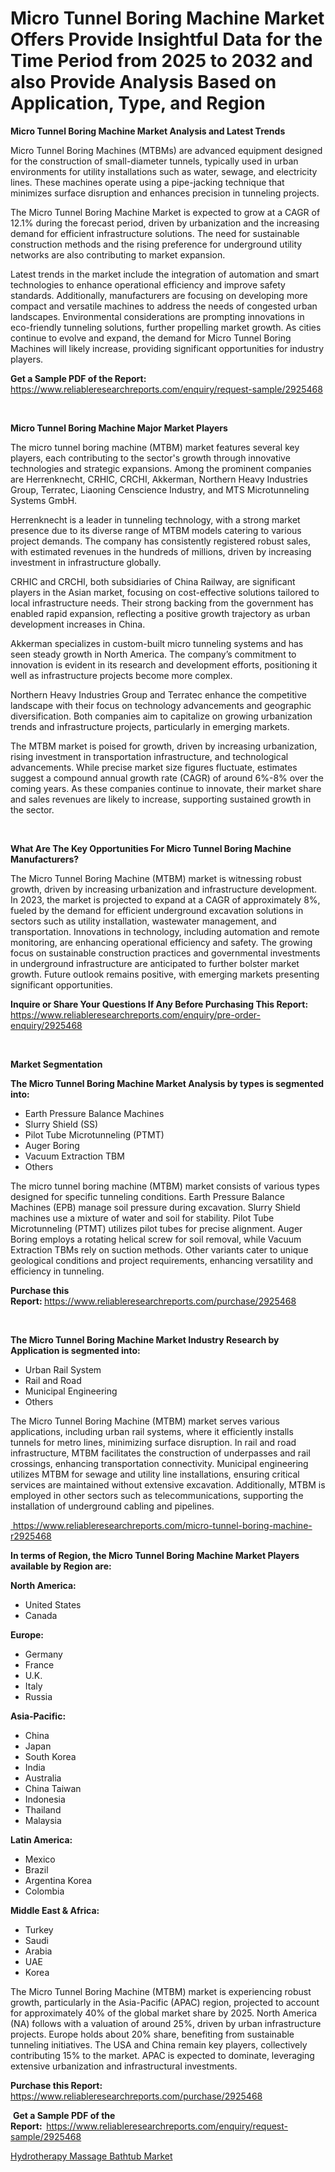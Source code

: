 <p><h1>Micro Tunnel Boring Machine Market Offers Provide Insightful Data for the Time Period from 2025 to 2032 and also Provide Analysis Based on Application, Type, and Region</h1></p><p><strong>Micro Tunnel Boring Machine Market Analysis and Latest Trends</strong></p>
<p><p>Micro Tunnel Boring Machines (MTBMs) are advanced equipment designed for the construction of small-diameter tunnels, typically used in urban environments for utility installations such as water, sewage, and electricity lines. These machines operate using a pipe-jacking technique that minimizes surface disruption and enhances precision in tunneling projects. </p><p>The Micro Tunnel Boring Machine Market is expected to grow at a CAGR of 12.1% during the forecast period, driven by urbanization and the increasing demand for efficient infrastructure solutions. The need for sustainable construction methods and the rising preference for underground utility networks are also contributing to market expansion. </p><p>Latest trends in the market include the integration of automation and smart technologies to enhance operational efficiency and improve safety standards. Additionally, manufacturers are focusing on developing more compact and versatile machines to address the needs of congested urban landscapes. Environmental considerations are prompting innovations in eco-friendly tunneling solutions, further propelling market growth. As cities continue to evolve and expand, the demand for Micro Tunnel Boring Machines will likely increase, providing significant opportunities for industry players.</p></p>
<p><strong>Get a Sample PDF of the Report:&nbsp;</strong> <a href="https://www.reliableresearchreports.com/enquiry/request-sample/2925468?utm_campaign=3210&utm_medium=2&utm_source=Github&utm_content=ia&utm_term=12032025&utm_id=micro-tunnel-boring-machine">https://www.reliableresearchreports.com/enquiry/request-sample/2925468</a></p>
<p>&nbsp;</p>
<p><strong>Micro Tunnel Boring Machine Major Market Players</strong></p>
<p><p>The micro tunnel boring machine (MTBM) market features several key players, each contributing to the sector's growth through innovative technologies and strategic expansions. Among the prominent companies are Herrenknecht, CRHIC, CRCHI, Akkerman, Northern Heavy Industries Group, Terratec, Liaoning Censcience Industry, and MTS Microtunneling Systems GmbH.</p><p>Herrenknecht is a leader in tunneling technology, with a strong market presence due to its diverse range of MTBM models catering to various project demands. The company has consistently registered robust sales, with estimated revenues in the hundreds of millions, driven by increasing investment in infrastructure globally.</p><p>CRHIC and CRCHI, both subsidiaries of China Railway, are significant players in the Asian market, focusing on cost-effective solutions tailored to local infrastructure needs. Their strong backing from the government has enabled rapid expansion, reflecting a positive growth trajectory as urban development increases in China.</p><p>Akkerman specializes in custom-built micro tunneling systems and has seen steady growth in North America. The company’s commitment to innovation is evident in its research and development efforts, positioning it well as infrastructure projects become more complex.</p><p>Northern Heavy Industries Group and Terratec enhance the competitive landscape with their focus on technology advancements and geographic diversification. Both companies aim to capitalize on growing urbanization trends and infrastructure projects, particularly in emerging markets.</p><p>The MTBM market is poised for growth, driven by increasing urbanization, rising investment in transportation infrastructure, and technological advancements. While precise market size figures fluctuate, estimates suggest a compound annual growth rate (CAGR) of around 6%-8% over the coming years. As these companies continue to innovate, their market share and sales revenues are likely to increase, supporting sustained growth in the sector.</p></p>
<p>&nbsp;</p>
<p><strong>What Are The Key Opportunities For Micro Tunnel Boring Machine Manufacturers?</strong></p>
<p><p>The Micro Tunnel Boring Machine (MTBM) market is witnessing robust growth, driven by increasing urbanization and infrastructure development. In 2023, the market is projected to expand at a CAGR of approximately 8%, fueled by the demand for efficient underground excavation solutions in sectors such as utility installation, wastewater management, and transportation. Innovations in technology, including automation and remote monitoring, are enhancing operational efficiency and safety. The growing focus on sustainable construction practices and governmental investments in underground infrastructure are anticipated to further bolster market growth. Future outlook remains positive, with emerging markets presenting significant opportunities.</p></p>
<p><strong>Inquire or Share Your Questions If Any Before Purchasing This Report:</strong> <a href="https://www.reliableresearchreports.com/enquiry/pre-order-enquiry/2925468?utm_campaign=3210&utm_medium=2&utm_source=Github&utm_content=ia&utm_term=12032025&utm_id=micro-tunnel-boring-machine">https://www.reliableresearchreports.com/enquiry/pre-order-enquiry/2925468</a></p>
<p>&nbsp;</p>
<p><strong>Market Segmentation</strong></p>
<p><strong>The Micro Tunnel Boring Machine Market Analysis by types is segmented into:</strong></p>
<p><ul><li>Earth Pressure Balance Machines</li><li>Slurry Shield (SS)</li><li>Pilot Tube Microtunneling (PTMT)</li><li>Auger Boring</li><li>Vacuum Extraction TBM</li><li>Others</li></ul></p>
<p><p>The micro tunnel boring machine (MTBM) market consists of various types designed for specific tunneling conditions. Earth Pressure Balance Machines (EPB) manage soil pressure during excavation. Slurry Shield machines use a mixture of water and soil for stability. Pilot Tube Microtunneling (PTMT) utilizes pilot tubes for precise alignment. Auger Boring employs a rotating helical screw for soil removal, while Vacuum Extraction TBMs rely on suction methods. Other variants cater to unique geological conditions and project requirements, enhancing versatility and efficiency in tunneling.</p></p>
<p><strong>Purchase this Report:&nbsp;</strong><a href="https://www.reliableresearchreports.com/purchase/2925468?utm_campaign=3210&utm_medium=2&utm_source=Github&utm_content=ia&utm_term=12032025&utm_id=micro-tunnel-boring-machine">https://www.reliableresearchreports.com/purchase/2925468</a></p>
<p>&nbsp;</p>
<p><strong>The Micro Tunnel Boring Machine Market Industry Research by Application is segmented into:</strong></p>
<p><ul><li>Urban Rail System</li><li>Rail and Road</li><li>Municipal Engineering</li><li>Others</li></ul></p>
<p><p>The Micro Tunnel Boring Machine (MTBM) market serves various applications, including urban rail systems, where it efficiently installs tunnels for metro lines, minimizing surface disruption. In rail and road infrastructure, MTBM facilitates the construction of underpasses and rail crossings, enhancing transportation connectivity. Municipal engineering utilizes MTBM for sewage and utility line installations, ensuring critical services are maintained without extensive excavation. Additionally, MTBM is employed in other sectors such as telecommunications, supporting the installation of underground cabling and pipelines.</p></p>
<p><a href="https://www.reliableresearchreports.com/micro-tunnel-boring-machine-r2925468?utm_campaign=3210&utm_medium=2&utm_source=Github&utm_content=ia&utm_term=12032025&utm_id=micro-tunnel-boring-machine">&nbsp;https://www.reliableresearchreports.com/micro-tunnel-boring-machine-r2925468</a></p>
<p><strong>In terms of Region, the Micro Tunnel Boring Machine Market Players available by Region are:</strong></p>
<p>
    <p> <strong> North America: </strong>
        <ul>
            <li>United States</li>
            <li>Canada</li>
        </ul>
        </p> 
    <p> <strong> Europe: </strong>
        <ul>
            <li>Germany</li>
            <li>France</li>
            <li>U.K.</li>
            <li>Italy</li>
            <li>Russia</li>
        </ul>
        </p> 
    <p> <strong> Asia-Pacific: </strong>
        <ul>
            <li>China</li>
            <li>Japan</li>
            <li>South Korea</li>
            <li>India</li>
            <li>Australia</li>
            <li>China Taiwan</li>
            <li>Indonesia</li>
            <li>Thailand</li>
            <li>Malaysia</li>
        </ul>
        </p> 
    <p> <strong> Latin America: </strong>
        <ul>
            <li>Mexico</li>
            <li>Brazil</li>
            <li>Argentina Korea</li>
            <li>Colombia</li>
        </ul>
        </p> 
    <p> <strong> Middle East & Africa: </strong>
        <ul>
            <li>Turkey</li>
            <li>Saudi</li>
            <li>Arabia</li>
            <li>UAE</li>
            <li>Korea</li>
        </ul>
    </p>
    </p>
<p><p>The Micro Tunnel Boring Machine (MTBM) market is experiencing robust growth, particularly in the Asia-Pacific (APAC) region, projected to account for approximately 40% of the global market share by 2025. North America (NA) follows with a valuation of around 25%, driven by urban infrastructure projects. Europe holds about 20% share, benefiting from sustainable tunneling initiatives. The USA and China remain key players, collectively contributing 15% to the market. APAC is expected to dominate, leveraging extensive urbanization and infrastructural investments.</p></p>
<p><strong>Purchase this Report: </strong><a href="https://www.reliableresearchreports.com/purchase/2925468?utm_campaign=3210&utm_medium=2&utm_source=Github&utm_content=ia&utm_term=12032025&utm_id=micro-tunnel-boring-machine">https://www.reliableresearchreports.com/purchase/2925468</a></p>
<p>&nbsp;<strong>Get a Sample PDF of the Report:&nbsp;&nbsp;</strong><a href="https://www.reliableresearchreports.com/enquiry/request-sample/2925468?utm_campaign=3210&utm_medium=2&utm_source=Github&utm_content=ia&utm_term=12032025&utm_id=micro-tunnel-boring-machine">https://www.reliableresearchreports.com/enquiry/request-sample/2925468</a></p>
<p><strong></strong></p>
<p><p><a href="https://github.com/felishtimoti/Market-Research-Report-List-1/blob/main/hydrotherapy-massage-bathtub-market.md?utm_campaign=3210&utm_medium=2&utm_source=Github&utm_content=ia&utm_term=12032025&utm_id=micro-tunnel-boring-machine">Hydrotherapy Massage Bathtub Market</a></p></p>
